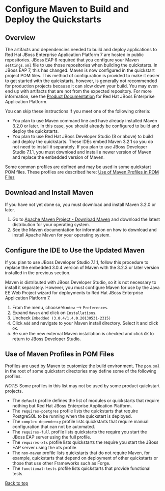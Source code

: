 Configure Maven to Build and Deploy the Quickstarts
===============

Overview
--------

The artifacts and dependencies needed to build and deploy applications to Red Hat JBoss Enterprise Application Platform 7 are hosted in public repositories. JBoss EAP 6 required that you configure your Maven `settings.xml` file to use those repositories when building the quickstarts. In JBoss EAP 7, this has changed. Maven is now configured in the quickstart project POM files. This method of configuration is provided to make it easier to get started with the quickstarts, however, is generally not recommended for production projects because it can slow down your build. You may even end up with artifacts that are not from the expected repository.  For more information, see the [Product Documentation](https://access.redhat.com/documentation/en/jboss-enterprise-application-platform/) for Red Hat JBoss Enterprise Application Platform.

You can skip these instructions if you meet one of the following criteria:

* You plan to use Maven command line and have already installed Maven 3.2.0 or later. In this case, you should already be configured to build and deploy the quickstarts.
* You plan to use Red Hat JBoss Developer Studio (8 or above) to build and deploy the quickstarts. These IDEs embed Maven 3.2.1 so you do not need to install it separately. If you plan to use JBoss Developer Studio 7.1.1, you must download and install a newer version of Maven and replace the embedded version of Maven.

Some common profiles are defined and may be used in some quickstart POM files. These profiles are described here: [Use of Maven Profiles in POM Files](#use-of-maven-profiles-in-pom-files)

Download and Install Maven
--------------------------

If you have not yet done so, you must download and install Maven 3.2.0 or later.

1. Go to [Apache Maven Project - Download Maven](http://maven.apache.org/download.html) and download the latest distribution for your operating system.
2. See the Maven documentation for information on how to download and install Apache Maven for your operating system.
           

Configure the IDE to Use the Updated Maven
--------------------------

If you plan to use JBoss Developer Studio 7.1.1, follow this procedure to replace the embedded 3.0.4 version of Maven with the 3.2.3 or later version installed in the previous section.

 
Maven is distributed with JBoss Developer Studio, so it is not necessary to install it separately. However, you must configure Maven for use by the Java EE Web Project wizard for deployments to Red Hat JBoss Enterprise Application Platform 7.

1. From the menu, choose `Window` --> `Preferences`.
2. Expand `Maven` and click on `Installations`.
3. Uncheck `Embedded (3.0.4/1.4.0.20130531-2315)`
4. Click `Add` and navigate to your Maven install directory. Select it and click `OK`.
5. Be sure the new external Maven installation is checked and click `OK` to return to JBoss Developer Studio.


Use of Maven Profiles in POM Files
----------------------------------

Profiles are used by Maven to customize the build environment. The `pom.xml` in the root of some quickstart directories may define some of the following profiles.

_NOTE:_ Some profiles in this list may not be used by some product quickstart projects.

* The `default` profile defines the list of modules or quickstarts that require nothing but Red Hat JBoss Enterprise Application Platform.
* The `requires-postgres` profile lists the quickstarts that require PostgreSQL to be running when the quickstart is deployed.
* The `complex-dependency` profile lists quickstarts that require manual configuration that can not be automated.
* The `requires-full` profile lists quickstarts the require you start the JBoss EAP server using the full profile.
* The `requires-xts` profile lists quickstarts the require you start the JBoss EAP server using the xts profile.
* The `non-maven` profile lists quickstarts that do not require Maven, for example, quickstarts that depend on deployment of other quickstarts or those that use other Frameworks such as Forge.
* The `functional-tests` profile lists quickstarts that provide functional tests.

[Back to top](#configure-maven-to-build-and-deploy-the-quickstarts)
